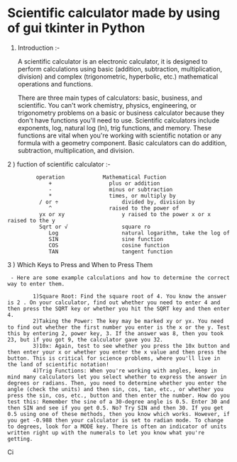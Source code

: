 # Scientific calculator made by using of gui tkinter in Python

1) Introduction   :-

      A scientific calculator is an electronic calculator, it is designed to perform calculations using basic (addition, subtraction, multiplication, division) and complex (trigonometric, hyperbolic, etc.) mathematical operations and functions.
	  
      There are three main types of calculators: basic, business, and scientific. You can't work chemistry, physics, engineering, or trigonometry problems on a basic or business calculator because they don't have functions you'll need to use. Scientific calculators include exponents, log, natural log (ln), trig functions, and memory. These functions are vital when you're working with scientific notation or any formula with a geometry component. Basic calculators can do addition, subtraction, multiplication, and division.


2 ) fuction of scientific calculator :- 

             operation	          Mathematical Fuction
                 +	                plus or addition
                 -	                minus or subtraction 
                 *	                times, or multiply by
              / or ÷	                divided by, division by
                 ^	                raised to the power of
              yx or xy	                y raised to the power x or x raised to the y
              Sqrt or √	                square ro
                 Log	                natural logarithm, take the log of
                 SIN	                sine function
                 COS	                cosine function
                 TAN	                tangent function     


3 ) Which Keys to Press and When to Press Them

     - Here are some example calculations and how to determine the correct way to enter them.

            1)Square Root: Find the square root of 4. You know the answer is 2 . On your calculator, find out whether you need to enter 4 and then press the SQRT key or whether you hit the SQRT key and then enter 4. 
            2)Taking the Power: The key may be marked xy or yx. You need to find out whether the first number you enter is the x or the y. Test this by entering 2, power key, 3. If the answer was 8, then you took 23, but if you got 9, the calculator gave you 32.
            3)10x: Again, test to see whether you press the 10x button and then enter your x or whether you enter the x value and then press the button. This is critical for science problems, where you'll live in the land of scientific notation!
            4)Trig Functions: When you're working with angles, keep in mind many calculators let you select whether to express the answer in degrees or radians. Then, you need to determine whether you enter the angle (check the units) and then sin, cos, tan, etc., or whether you press the sin, cos, etc., button and then enter the number. How do you test this: Remember the sine of a 30-degree angle is 0.5. Enter 30 and then SIN and see if you get 0.5. No? Try SIN and then 30. If you get 0.5 using one of these methods, then you know which works. However, if you get -0.988 then your calculator is set to radian mode. To change to degrees, look for a MODE key. There is often an indicator of units written right up with the numerals to let you know what you're getting.
Ci


						



  

       
